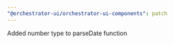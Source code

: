```yaml
---
"@orchestrator-ui/orchestrator-ui-components": patch
---
```


Added number type to parseDate function
